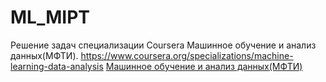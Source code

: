 # ML_MIPT
Решение задач специализации Coursera Машинное обучение и анализ данных(МФТИ).
https://www.coursera.org/specializations/machine-learning-data-analysis
[Машинное обучение и анализ данных(МФТИ)](https://www.coursera.org/specializations/machine-learning-data-analysis)
